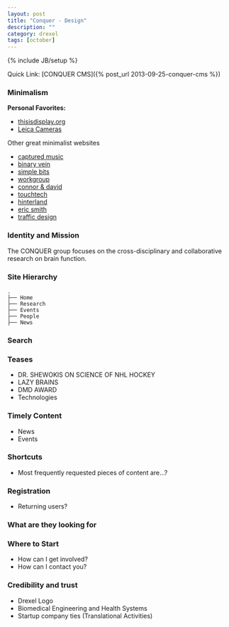 ```yaml
---
layout: post
title: "Conquer - Design"
description: ""
category: drexel
tags: [october]
---
```

{% include JB/setup %}

Quick Link: [CONQUER CMS]({% post_url 2013-09-25-conquer-cms %})

### Minimalism

**Personal Favorites:**
- [thisisdisplay.org](http://www.thisisdisplay.org/)
- [Leica Cameras](http://us.leica-camera.com/home/)


Other great minimalist websites
- [captured music](http://www.captured.nu/)
- [binary vein](http://minifolio.binaryvein.com/)
- [simple bits](http://simplebits.com/) 
- [workgroup](http://workgroup.ie/)
- [connor & david](http://www.conoranddavid.com/)
- [touchtech](http://touchtech.co.nz/)
- [hinterland](http://www.hinterlandstudio.com/)
- [eric smith](http://ericsmith.ws/)
- [traffic design](http://traffic-design.com/)

### Identity and Mission

The CONQUER group focuses on the cross-disciplinary and collaborative research on brain function.

### Site Hierarchy

	.
	├── Home
	├── Research
	├── Events
	├── People
	├── News

### Search

### Teases
- DR. SHEWOKIS ON SCIENCE OF NHL HOCKEY
- LAZY BRAINS
- DMD AWARD
- Technologies

### Timely Content

- News
- Events

### Shortcuts
- Most frequently requested pieces of content are...?

### Registration
- Returning users?

### What are they looking for

### Where to Start
- How can I get involved?
- How can I contact you?

### Credibility and trust
- Drexel Logo
- Biomedical Engineering and Health Systems
- Startup company ties (Translational Activities)